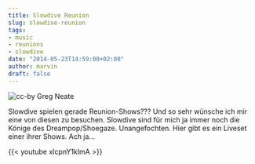 ```yaml
---
title: Slowdive Reunion
slug: slowdive-reunion
tags:
- music
- reunions
- slowdive
date: "2014-05-23T14:59:00+02:00"
author: marvin
draft: false
---
```

![cc-by [Greg Neate](https://secure.flickr.com/photos/neate_photos/12528849325)](/images/slowdive.jpg)

Slowdive spielen gerade Reunion-Shows??? Und so sehr wünsche ich mir
eine von diesen zu besuchen. Slowdive sind für mich ja immer noch die
Könige des Dreampop/Shoegaze. Unangefochten. Hier gibt es ein Liveset
einer ihrer Shows. Ach ja...

{{< youtube xIcpnY1kImA >}}
